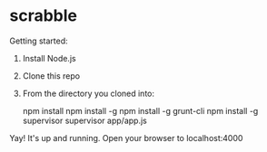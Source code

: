 scrabble
========

Getting started:
1) Install Node.js 
2) Clone this repo
3) From the directory you cloned into:

    npm install
    npm install -g
    npm install -g grunt-cli
    npm install -g supervisor
    supervisor app/app.js

Yay! It's up and running. Open your browser to localhost:4000
